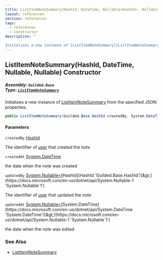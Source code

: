 ```yaml
---
title: ListItemNoteSummary(HashId, DateTime, Nullable<HashId>, Nullable<DateTime>)
layout: references
section: references
tags:
  - references
  - constructor
description: "

Initializes a new instance of [ListItemNoteSummary](ListItemNoteSummary 'Guilded.Base.Content.ListItemNoteSummary') from the specified JSON properties."
---
```


## ListItemNoteSummary(HashId, DateTime, Nullable<HashId>, Nullable<DateTime>) Constructor
##### **Assembly:** `Guilded.Base`<br/>**Type:** [`ListItemNoteSummary`](ListItemNoteSummary 'Guilded.Base.Content.ListItemNoteSummary')

Initializes a new instance of [ListItemNoteSummary](ListItemNoteSummary 'Guilded.Base.Content.ListItemNoteSummary') from the specified JSON properties.

```csharp
public ListItemNoteSummary(Guilded.Base.HashId createdBy, System.DateTime createdAt, System.Nullable<Guilded.Base.HashId> updatedBy=null, System.Nullable<System.DateTime> updatedAt=null);
```
#### Parameters

<a name='Guilded.Base.Content.ListItemNoteSummary.ListItemNoteSummary(Guilded.Base.HashId,System.DateTime,System.Nullable_Guilded.Base.HashId_,System.Nullable_System.DateTime_).createdBy'></a>

`createdBy` [HashId](HashId 'Guilded.Base.HashId')

The identifier of [user](User 'Guilded.Base.Users.User') that created the note

<a name='Guilded.Base.Content.ListItemNoteSummary.ListItemNoteSummary(Guilded.Base.HashId,System.DateTime,System.Nullable_Guilded.Base.HashId_,System.Nullable_System.DateTime_).createdAt'></a>

`createdAt` [System.DateTime](https://docs.microsoft.com/en-us/dotnet/api/System.DateTime 'System.DateTime')

the date when the note was created

<a name='Guilded.Base.Content.ListItemNoteSummary.ListItemNoteSummary(Guilded.Base.HashId,System.DateTime,System.Nullable_Guilded.Base.HashId_,System.Nullable_System.DateTime_).updatedBy'></a>

`updatedBy` [System.Nullable&lt;](https://docs.microsoft.com/en-us/dotnet/api/System.Nullable-1 'System.Nullable`1')[HashId](HashId 'Guilded.Base.HashId')[&gt;](https://docs.microsoft.com/en-us/dotnet/api/System.Nullable-1 'System.Nullable`1')

The identifier of [user](User 'Guilded.Base.Users.User') that updated the note

<a name='Guilded.Base.Content.ListItemNoteSummary.ListItemNoteSummary(Guilded.Base.HashId,System.DateTime,System.Nullable_Guilded.Base.HashId_,System.Nullable_System.DateTime_).updatedAt'></a>

`updatedAt` [System.Nullable&lt;](https://docs.microsoft.com/en-us/dotnet/api/System.Nullable-1 'System.Nullable`1')[System.DateTime](https://docs.microsoft.com/en-us/dotnet/api/System.DateTime 'System.DateTime')[&gt;](https://docs.microsoft.com/en-us/dotnet/api/System.Nullable-1 'System.Nullable`1')

the date when the note was edited

### See Also
- [ListItemNoteSummary](ListItemNoteSummary 'Guilded.Base.Content.ListItemNoteSummary')